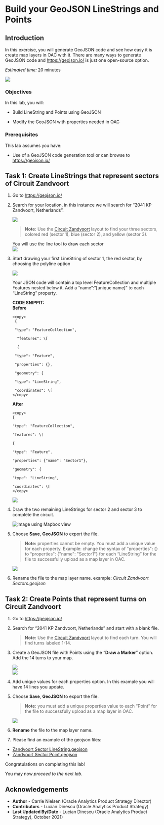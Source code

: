 # Build your GeoJSON LineStrings and Points

## Introduction 

In this exercise, you will generate GeoJSON code and see how easy it is create map layers in OAC with it. There are many ways to generate GeoJSON code and https://geojson.io/ is just one open-source option.

_Estimated time:_ 20 minutes

![](./images/racing-track2.png)

### Objectives

In this lab, you will:

- Build LineString and Points using GeoJSON

- Modify the GeoJSON with properties needed in OAC

### Prerequisites

This lab assumes you have:

- Use of a GeoJSON code generation tool or can browse to https://geojson.io/

## Task 1: Create LineStrings that represent sectors of Circuit Zandvoort

1. Go to <https://geojson.io/>

2. Search for your location, in this instance we will search for “2041 KP Zandvoort, Netherlands”.

    ![](./images/track-zandvoort.png)

    > **Note:** Use the [Circuit
Zandvoort](https://www.formula1.com/en/racing/2021/Netherlands/Circuit.html) layout to find your three sectors, colored red (sector 1), blue (sector 2), and yellow (sector 3).

     You will use the line tool to draw each sector     
     ![](./images/circuit-schema.png)

3. Start drawing your first LineString of sector 1, the red sector, by choosing the polyline option

    ![](./images/polyline.png)  

    Your JSON code will contain a top level FeatureCollection and  multiple Features nested below it. Add a “name”:”\[unique name\]” to each “LineString” property.  

    **CODE SNIPPIT:**  
     **Before**
    ```
    <copy>
     {

     "type": "FeatureCollection",

      "features": \[

      {

     "type": "Feature",

     "properties": {},
 
     "geometry": {

     "type": "LineString",

     "coordinates": \[
    </copy>
    ```

    **After**
     ```
     <copy>
    {

     "type": "FeatureCollection",

     "features": \[

     {

     "type": "Feature",

     "properties": {"name": "Sector1"},

     "geometry": {

     "type": "LineString",

     "coordinates": \[
    </copy>
     ```

    ![](./images/code-snippit2.png)


4. Draw the two remaining LineStrings for sector 2 and sector 3 to complete the circuit.

    ![Image using Mapbox view](./images/complete-circuit.png)

5. Choose **Save**, **GeoJSON** to export the file.

    > **Note:** properties cannot be empty. You must add a unique value for each property. Example: change the syntax of “properties": {} to “properties": {"name": "Sector1"} for each “LineString” for the file to successfully upload as a map layer in OAC.

    ![](./images/save-geojson.png)

6. Rename the file to the map layer name. example: _Circuit Zandvoort Sectors.geojson_

## Task 2: Create Points that represent turns on Circuit Zandvoort

1. Go to <https://geojson.io/>

2. Search for “2041 KP Zandvoort, Netherlands”  and start with a blank file.

    > **Note:** Use the [Circuit Zandvoort](https://www.formula1.com/en/racing/2021/Netherlands/Circuit.html) layout to find each turn. You will find turns labeled 1-14.

3. Create a GeoJSON file with Points using the “**Draw a Marker**” option. Add the 14 turns to your map.

    ![](./images/draw-marker.png)  
    ![](./images/circuit-zandvoort.png)

4. Add unique values for each properties option. In this example you will have 14 lines you update.

5. Choose **Save**, **GeoJSON** to export the file.

    > **Note:** you must add a unique properties value to each “Point” for the
file to successfully upload as a map layer in OAC.

    ![](./images/save-geojson.png)

6. **Rename** the file to the map layer name.

7. Please find an example of the geojson files:
- [Zandvoort Sector LineString.geojson](https://objectstorage.us-ashburn-1.oraclecloud.com/p/jyHA4nclWcTaekNIdpKPq3u2gsLb00v_1mmRKDIuOEsp--D6GJWS_tMrqGmb85R2/n/c4u04/b/livelabsfiles/o/labfiles/Zandvoort%20Sector%20LineString.geojson)
- [Zandvoort Sector Point.geojson](https://objectstorage.us-ashburn-1.oraclecloud.com/p/jyHA4nclWcTaekNIdpKPq3u2gsLb00v_1mmRKDIuOEsp--D6GJWS_tMrqGmb85R2/n/c4u04/b/livelabsfiles/o/labfiles/Zandvoort%20Sector%20Point.geojson)

Congratulations on completing this lab!

You may now *proceed to the next lab*.

## **Acknowledgements**

- **Author** - Carrie Nielsen (Oracle Analytics Product Strategy Director)
- **Contributors** - Lucian Dinescu (Oracle Analytics Product Strategy)
- **Last Updated By/Date** - Lucian Dinescu (Oracle Analytics Product Strategy), October 2021)

